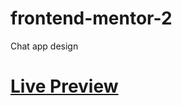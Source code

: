 # frontend-mentor-2

Chat app design

# [Live Preview](https://joker-bat.github.io/frontend-mentor-2/)
